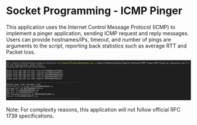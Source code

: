 # Socket Programming - ICMP Pinger

This application uses the Internet Control Message Protocol (ICMP) to implement a pinger application, sending ICMP request and reply messages.
Users can provide hostnames/IPs, timeout, and number of pings are arguments to the script, reporting back statistics such as average RTT and Packet loss.

![Demo Picture using jjmccauley.com as Hostname, 5 second timeout, and 5 total pings](/ICMP-Pinger/Documentation-and-References/Demo-picture.png)

Note: For complexity reasons, this application will not follow official RFC 1739 specifications.
